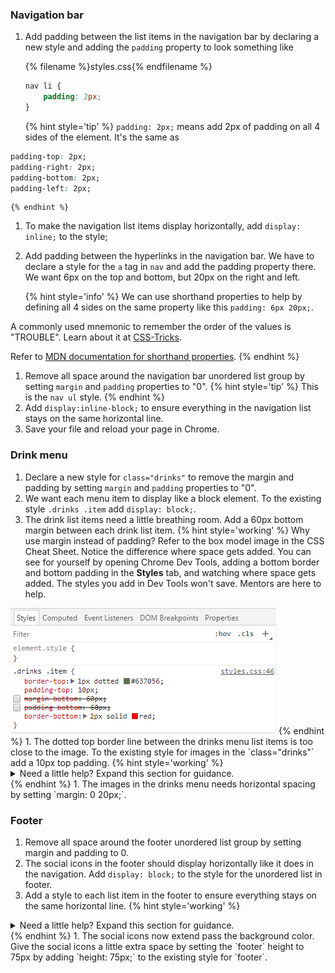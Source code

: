 ### Navigation bar
1. Add padding between the list items in the navigation bar by declaring a new style and adding the `padding` property to look something like
    
    {% filename %}styles.css{% endfilename %}
    ```css
    nav li {
        padding: 2px;
    }
    ```
    {% hint style='tip' %}
`padding: 2px;` means add 2px of padding on all 4 sides of the element. It's the same as 
```css
padding-top: 2px;
padding-right: 2px;
padding-bottom: 2px;
padding-left: 2px;
```
    {% endhint %}
1. To make the navigation list items display horizontally, add `display: inline;` to the style;
1. Add padding between the hyperlinks in the navigation bar. We have to declare a style for the `a` tag in `nav` and add the padding property there. We want 6px on the top and bottom, but 20px on the right and left. 

    {% hint style='info' %}
We can use shorthand properties to help by defining all 4 sides on the same property like this `padding: 6px 20px;`.

A commonly used mnemonic to remember the order of the values is "TROUBLE". Learn about it at [CSS-Tricks](https://css-tricks.com/remember-the-order-of-marginpadding-shorthand-with-trouble/). 

Refer to [MDN documentation for shorthand properties](https://developer.mozilla.org/en-US/docs/Web/CSS/Shorthand_properties).
    {% endhint %}

1. Remove all space around the navigation bar unordered list group by setting `margin` and `padding` properties to "0".
    {% hint style='tip' %}
This is the `nav ul` style.
    {% endhint %}
1. Add `display:inline-block;` to ensure everything in the navigation list stays on the same horizontal line. 
1. Save your file and reload your page in Chrome.

### Drink menu
1. Declare a new style for `class="drinks"` to remove the margin and padding by setting `margin` and `padding` properties to "0".
1. We want each menu item to display like a block element. To the existing style `.drinks .item` add `display: block;`.
1. The drink list items need a little breathing room. Add a 60px bottom margin between each drink list item.
    {% hint style='working' %}
Why use margin instead of padding? Refer to the box model image in the CSS Cheat Sheet. Notice the difference where space gets added. You can see for yourself by opening Chrome Dev Tools, adding a bottom border and bottom padding in the **Styles** tab, and watching where space gets added. The styles you add in Dev Tools won't save. Mentors are here to help.  
<img src="./images/padding-vs-margin.png">
    {% endhint %}
1. The dotted top border line between the drinks menu list items is too close to the image. To the existing style for images in the `class="drinks"` add a 10px top padding.
   {% hint style='working' %}
<details>
<summary>
Need a little help? Expand this section for guidance. 
</summary>
Add "padding-top:10px;" to the existing style ".drinks img". 
</details>
   {% endhint %}
1. The images in the drinks menu needs horizontal spacing by setting `margin: 0 20px;`.

### Footer
1. Remove all space around the footer unordered list group by setting margin and padding to 0. 
1. The social icons in the footer should display horizontally like it does in the navigation. Add `display: block;` to the style for the unordered list in footer. 
1. Add a style to each list item in the footer to ensure everything stays on the same horizontal line.
    {% hint style='working' %}
<details>
<summary>
Need a little help? Expand this section for guidance. 
</summary>
Declare a style for the "li" tag within "footer" and add "display: inline-block;". 
</details>
   {% endhint %}
1. The social icons now extend pass the background color. Give the social icons a little extra space by setting the `footer` height to 75px by adding `height: 75px;` to the existing style for `footer`.
